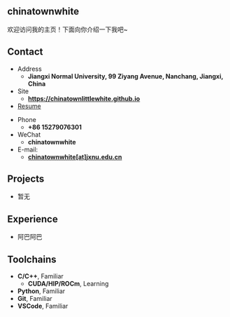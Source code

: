 ## chinatownwhite

欢迎访问我的主页！下面向你介绍一下我吧\~

<!-- .slide -->

## Contact

- Address
  - **Jiangxi Normal University, 99 Ziyang Avenue, Nanchang, Jiangxi, China**
- Site
  - **<https://chinatownlittlewhite.github.io>**
- [Resume]()

<!-- .slide vertical=true -->

- Phone
  - **+86 15279076301**
- WeChat
  - **chinatownwhite**
- E-mail:
  - **[chinatownwhite[at]jxnu.edu.cn](mailto:chinatownwhite@jxnu.edu.cn)**

<!-- .slide -->

## Projects

<!-- .slide vertical=true -->
 - 暂无
<!-- .slide -->

## Experience

 - 阿巴阿巴

<!-- .slide vertical=true -->

## Toolchains

<!-- .slide vertical=true -->

- **C/C++**, Familiar
  - **CUDA/HIP/ROCm**, Learning
- **Python**, Familiar
- **Git**, Familiar
- **VSCode**, Familiar
